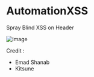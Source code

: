 # AutomationXSS
Spray Blind XSS on Header



![image](https://user-images.githubusercontent.com/29269177/225630783-ad5795a0-c293-4c39-b626-e4a4d07a1ea3.png)







Credit :
 - Emad Shanab
 - Kitsune
